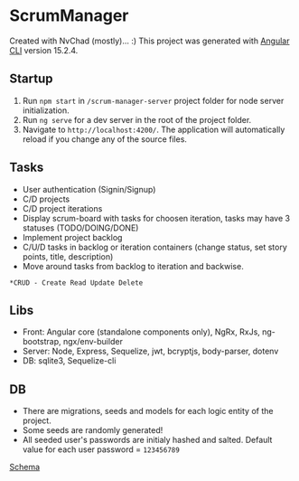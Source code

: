 # ScrumManager

Created with NvChad (mostly)... :)
This project was generated with [Angular CLI](https://github.com/angular/angular-cli) version 15.2.4.

## Startup

1) Run `npm start` in `/scrum-manager-server` project folder for node server initialization.
2) Run `ng serve` for a dev server in the root of the project folder.
3) Navigate to `http://localhost:4200/`. The application will automatically reload if you change any of the source files.

## Tasks 

- User authentication (Signin/Signup)
- C/D projects
- C/D project iterations
- Display scrum-board with tasks for choosen iteration, tasks may have 3 statuses (TODO/DOING/DONE)
- Implement project backlog
- C/U/D tasks in backlog or iteration containers (change status, set story points, title, description)
- Move around tasks from backlog to iteration and backwise.

`*CRUD - Create Read Update Delete`

## Libs
- Front: Angular core (standalone components only), NgRx, RxJs, ng-bootstrap, ngx/env-builder
- Server: Node, Express, Sequelize, jwt, bcryptjs, body-parser, dotenv
- DB: sqlite3, Sequelize-cli

## DB 

- There are migrations, seeds and models for each logic entity of the project.
- Some seeds are randomly generated!
- All seeded user's passwords are initialy hashed and salted. Default value for each user password = `123456789`

[Schema](https://github.com/Noname-creat0r/ng-scrum-manager/assets/72403887/0e8522b5-fc30-490a-a577-00e8134a001d)
